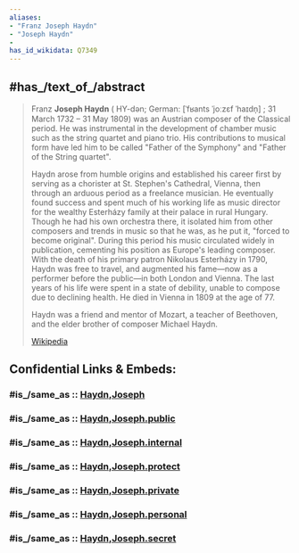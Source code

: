 ```yaml
---
aliases:
- "Franz Joseph Haydn"
- "Joseph Haydn"
- 
has_id_wikidata: Q7349
---
```


## #has_/text_of_/abstract 

> Franz **Joseph Haydn** ( HY-dən; German: [ˈfʁants ˈjoːzɛf ˈhaɪdn̩] ; 31 March 1732 – 31 May 1809) 
> was an Austrian composer of the Classical period. 
> He was instrumental in the development of chamber music such as the string quartet and piano trio. 
> His contributions to musical form have led him to be called "Father of the Symphony" 
> and "Father of the String quartet".
>
> Haydn arose from humble origins and established his career first by serving as a chorister at St. Stephen's Cathedral, Vienna, then through an arduous period as a freelance musician. He eventually found success and spent much of his working life as music director for the wealthy Esterházy family at their palace in rural Hungary. Though he had his own orchestra there, it isolated him from other composers and trends in music so that he was, as he put it, "forced to become original". During this period his music circulated widely in publication, cementing his position as Europe's leading composer. With the death of his primary patron Nikolaus Esterházy in 1790, Haydn was free to travel, and augmented his fame—now as a performer before the public—in both London and Vienna. The last years of his life were spent in a state of debility, unable to compose due to declining health. He died in Vienna in 1809 at the age of 77.
>
> Haydn was a friend and mentor of Mozart, a teacher of Beethoven, and the elder brother of composer Michael Haydn.
>
> [Wikipedia](https://en.wikipedia.org/wiki/Joseph%20Haydn)


## Confidential Links & Embeds: 

### #is_/same_as :: [Haydn,Joseph](/_Standards/Society/Communication/Media/Music/Composer/Classic_Composers/Haydn,Joseph.md) 

### #is_/same_as :: [Haydn,Joseph.public](/_public/Society/Communication/Media/Music/Composer/Classic_Composers/Haydn,Joseph.public.md) 

### #is_/same_as :: [Haydn,Joseph.internal](/_internal/Society/Communication/Media/Music/Composer/Classic_Composers/Haydn,Joseph.internal.md) 

### #is_/same_as :: [Haydn,Joseph.protect](/_protect/Society/Communication/Media/Music/Composer/Classic_Composers/Haydn,Joseph.protect.md) 

### #is_/same_as :: [Haydn,Joseph.private](/_private/Society/Communication/Media/Music/Composer/Classic_Composers/Haydn,Joseph.private.md) 

### #is_/same_as :: [Haydn,Joseph.personal](/_personal/Society/Communication/Media/Music/Composer/Classic_Composers/Haydn,Joseph.personal.md) 

### #is_/same_as :: [Haydn,Joseph.secret](/_secret/Society/Communication/Media/Music/Composer/Classic_Composers/Haydn,Joseph.secret.md)

